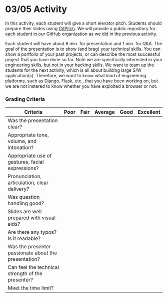 # 03/05 Activity

In this activity, each student will give a short elevator pitch. Students should
prepare their slides using [GitPitch](https://gitpitch.com/). We will provide a
public repository for each student in our GitHub organization as we did in the
previous activity.

Each student will have about 6 min. for presentation and 1 min. for Q&A. The
goal of the presentation is to show (and brag) your technical skills. You can
show a portfolio of your past projects, or can describe the most successful
project that you have done so far. Note we are specifically interested in your
engineering skills, but not in your hacking skills. We want to team up the
students for the next activity, which is all about building large S/W
application(s). Therefore, we want to know what kind of engineering platforms,
such as Django, Flask, etc., that you have been working on, but we are not
instered to know whether you have exploited a browser or not.

### Grading Criteria

| **Criteria**                                         | Poor | Fair | Average | Good | Excellent |
|------------------------------------------------------|------|------|---------|------|-----------|
| Was the presentation clear?                          |      |      |         |      |           |
| Appropriate tone, volume, and intonation?            |      |      |         |      |           |
| Appropriate use of gestures, facial expressions?     |      |      |         |      |           |
| Pronunciation, articulation, clear delivery?         |      |      |         |      |           |
| Was question handling good?                          |      |      |         |      |           |
| Slides are well prepared with visual aids?           |      |      |         |      |           |
| Are there any typos? Is it readable?                 |      |      |         |      |           |
| Was the presenter passionate about the presentation? |      |      |         |      |           |
| Can feel the technical strength of the presenter?    |      |      |         |      |           |
| Meet the time limit?                                 |      |      |         |      |           |
